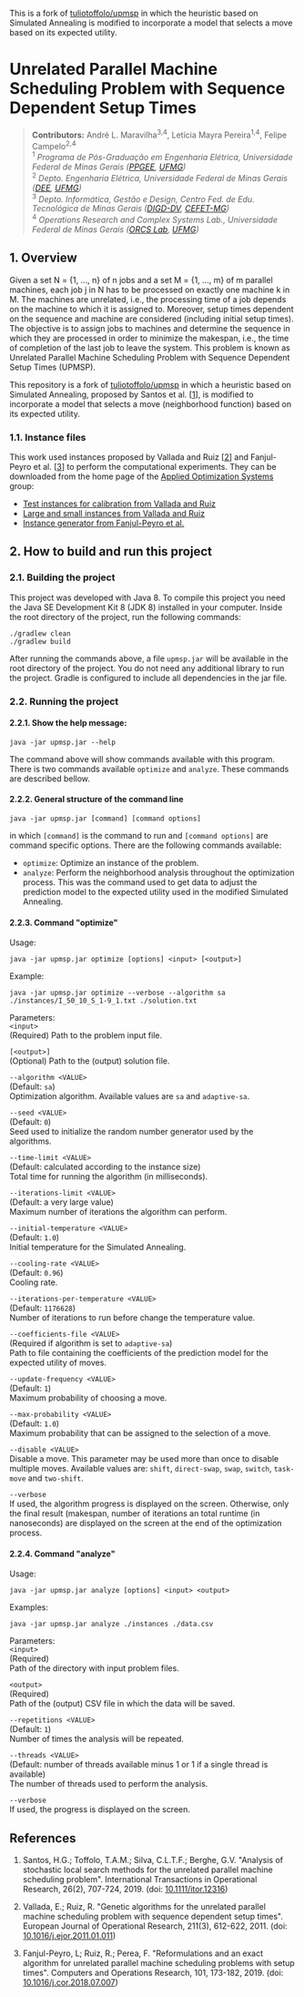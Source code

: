 This is a fork of [tuliotoffolo/upmsp](https://github.com/tuliotoffolo/upmsp) in which the heuristic based on Simulated Annealing is modified to incorporate a model that selects a move based on its expected utility.

# Unrelated Parallel Machine Scheduling Problem with Sequence Dependent Setup Times

> **Contributors:** André L. Maravilha<sup>3,4</sup>, Letícia Mayra Pereira<sup>1,4</sup>, Felipe Campelo<sup>2,4</sup>  
> <sup>1</sup> *Programa de Pós-Graduação em Engenharia Elétrica, Universidade Federal de Minas Gerais ([PPGEE](https://www.ppgee.ufmg.br/), [UFMG](https://www.ufmg.br/))*  
> <sup>2</sup> *Depto. Engenharia Elétrica, Universidade Federal de Minas Gerais ([DEE](http://www.dee.ufmg.br/), [UFMG](https://www.ufmg.br/))*  
> <sup>3</sup> *Depto. Informática, Gestão e Design, Centro Fed. de Edu. Tecnológica de Minas Gerais ([DIGD-DV](http://www.digddv.cefetmg.br/), [CEFET-MG](https://www.cefetmg.br/))*  
> <sup>4</sup> *Operations Research and Complex Systems Lab., Universidade Federal de Minas Gerais ([ORCS Lab](http://orcslab.ppgee.ufmg.br/), [UFMG](https://www.ufmg.br/))*

## 1. Overview

Given a set N = {1, ..., n} of n jobs and a set M = {1, ..., m} of m parallel machines, each job j in N has to be processed on exactly one machine k in M. The machines are unrelated, i.e., the processing time of a job depends on the machine to which it is assigned to. Moreover, setup times dependent on the sequence and machine are considered (including initial setup times). The objective is to assign jobs to machines and determine the sequence in which they are processed in order to minimize the makespan, i.e., the time of completion of the last job to leave the system. This problem is known as Unrelated Parallel Machine Scheduling Problem with Sequence Dependent Setup Times (UPMSP).

This repository is a fork of [tuliotoffolo/upmsp](https://github.com/tuliotoffolo/upmsp) in which a heuristic based on Simulated Annealing, proposed by Santos et al. [[1](#references)], is modified to incorporate a model that selects a move (neighborhood function) based on its expected utility.

### 1.1. Instance files

This work used instances proposed by Vallada and Ruiz [[2](#references)] and Fanjul-Peyro et al. [[3](#references)] to perform the computational experiments. They can be downloaded from the home page of the [Applied Optimization Systems](http://soa.iti.es/problem-instances) group:
* [Test instances for calibration from Vallada and Ruiz](http://soa.iti.es/files/RSDSTCalibration.7z)
* [Large and small instances from Vallada and Ruiz](http://soa.iti.es/files/RSDST.7z)
* [Instance generator from Fanjul-Peyro et al.](http://soa.iti.es/files/Release_Instances_generator_UPMS.zip)


## 2. How to build and run this project

### 2.1. Building the project

This project was developed with Java 8. To compile this project you need the Java SE Development Kit 8 (JDK 8) installed in your computer. Inside the root directory of the project, run the following commands:
```
./gradlew clean
./gradlew build
```

After running the commands above, a file `upmsp.jar` will be available in the root directory of the project. You do not need any additional library to run the project. Gradle is configured to include all dependencies in the jar file.


### 2.2. Running the project

#### 2.2.1. Show the help message:

```
java -jar upmsp.jar --help
```
The command above will show commands available with this program. There is two commands available `optimize` and `analyze`. These commands are described bellow.

#### 2.2.2. General structure of the command line

```
java -jar upmsp.jar [command] [command options]
```  
in which `[command]` is the command to run and `[command options]` are command specific options. There are the following commands available:
* `optimize`: Optimize an instance of the problem.
* `analyze`: Perform the neighborhood analysis throughout the optimization process. This was the command used to get data to adjust the prediction model to the expected utility used in the modified Simulated Annealing.


#### 2.2.3. Command "optimize"

Usage:  
```
java -jar upmsp.jar optimize [options] <input> [<output>]
```

Example:  
```
java -jar upmsp.jar optimize --verbose --algorithm sa ./instances/I_50_10_S_1-9_1.txt ./solution.txt
```

Parameters:  
`<input>`  
(Required)
Path to the problem input file.

`[<output>]`  
(Optional)
Path to the (output) solution file.

`--algorithm <VALUE>`  
(Default: `sa`)  
Optimization algorithm. Available values are `sa` and `adaptive-sa`.

`--seed <VALUE>`  
(Default: `0`)  
Seed used to initialize the random number generator used by the algorithms.

`--time-limit <VALUE>`  
(Default: calculated according to the instance size)  
Total time for running the algorithm (in milliseconds).

`--iterations-limit <VALUE>`  
(Default: a very large value)  
Maximum number of iterations the algorithm can perform.

`--initial-temperature <VALUE>`  
(Default: `1.0`)  
Initial temperature for the Simulated Annealing.

`--cooling-rate <VALUE>`  
(Default: `0.96`)  
Cooling rate.

`--iterations-per-temperature <VALUE>`  
(Default: `1176628`)  
Number of iterations to run before change the temperature value.

`--coefficients-file <VALUE>`  
(Required if algorithm is set to `adaptive-sa`)  
Path to file containing the coefficients of the prediction model for the expected utility of moves.

`--update-frequency <VALUE>`  
(Default: `1`)  
Maximum probability of choosing a move.

`--max-probability <VALUE>`  
(Default: `1.0`)  
Maximum probability that can be assigned to the selection of a move.

`--disable <VALUE>`  
Disable a move. This parameter may be used more than once to disable multiple moves. Available values are: `shift`, `direct-swap`, `swap`, `switch`, `task-move` and `two-shift`.

`--verbose`  
If used, the algorithm progress is displayed on the screen. Otherwise, only the final result (makespan, number of iterations an total runtime (in nanoseconds) are displayed on the screen at the end of the optimization process.

#### 2.2.4. Command "analyze"

Usage:  
```
java -jar upmsp.jar analyze [options] <input> <output>
```

Examples:  
```
java -jar upmsp.jar analyze ./instances ./data.csv
```

Parameters:  
`<input>`  
(Required)  
Path of the directory with input problem files.

`<output>`  
(Required)  
Path of the (output) CSV file in which the data will be saved.

`--repetitions <VALUE>`  
(Default: `1`)  
Number of times the analysis will be repeated.

`--threads <VALUE>`  
(Default: number of threads available minus 1 or 1 if a single thread is available)  
The number of threads used to perform the analysis.

`--verbose`  
If used, the progress is displayed on the screen.


## References

1. Santos, H.G.; Toffolo, T.A.M.; Silva, C.L.T.F.; Berghe, G.V. "Analysis of stochastic local search methods for the unrelated parallel machine scheduling problem". International Transactions in Operational Research, 26(2), 707-724, 2019. (doi: [10.1111/itor.12316](https://doi.org/10.1111/itor.12316))

2. Vallada, E.; Ruiz, R. "Genetic algorithms for the unrelated parallel machine scheduling problem with sequence dependent setup times". European Journal of Operational Research, 211(3), 612-622, 2011. (doi: [10.1016/j.ejor.2011.01.011](https://doi.org/10.1016/j.ejor.2011.01.011))

3. Fanjul-Peyro, L; Ruiz, R.; Perea, F. "Reformulations and an exact algorithm for unrelated parallel machine scheduling problems with setup times". Computers and Operations Research, 101, 173-182, 2019. (doi: [10.1016/j.cor.2018.07.007](https://doi.org/10.1016/j.cor.2018.07.007))
